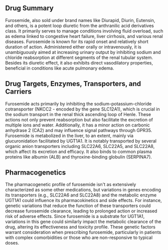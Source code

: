 ## Drug Summary
Furosemide, also sold under brand names like Diurapid, Diurin, Eutensin, and others, is a potent loop diuretic from the anthranilic acid derivatives class. It primarily serves to manage conditions involving fluid overload, such as edema linked to congestive heart failure, liver cirrhosis, and various renal diseases. Furosemide is known for its rapid onset and relatively short duration of action. Administered either orally or intravenously, it is unambiguously aimed at increasing urinary output by inhibiting sodium and chloride reabsorption at different segments of the renal tubular system. Besides its diuretic effect, it also exhibits direct vasodilatory properties, beneficial in conditions like acute pulmonary edema.

## Drug Targets, Enzymes, Transporters, and Carriers
Furosemide acts primarily by inhibiting the sodium-potassium-chloride cotransporter (NKCC2 - encoded by the gene SLC12A1), which is crucial in the sodium transport in the renal thick ascending loop of Henle. These actions not only prevent reabsorption but also facilitate the excretion of multiple ions and water. Additionally, it has a minor action on carbonic anhydrase 2 (CA2) and may influence signal pathways through GPR35. Furosemide is metabolized in the liver, to an extent, mainly via glucuronidation facilitated by UGT1A1. It is notably transported by several organic anion transporters including SLC22A6, SLC22A5, and SLC22A8, which affect its excretion and efficacy. It also binds to common plasma proteins like albumin (ALB) and thyroxine-binding globulin (SERPINA7).

## Pharmacogenetics
The pharmacogenetic profile of furosemide isn't as extensively characterized as some other medications, but variations in genes encoding its transporters (e.g., SLC22A6 and SLC22A8) and the metabolic enzyme UGT1A1 could influence its pharmacokinetics and side effects. For instance, genetic variations that reduce the function of these transporters could decrease furosemide clearance, leading to prolonged action or increased risk of adverse effects. Since furosemide is a substrate for UGT1A1, variations in this gene could similarly impact the metabolic clearance of the drug, altering its effectiveness and toxicity profile. These genetic factors warrant consideration when prescribing furosemide, particularly in patients with complex comorbidities or those who are non-responsive to typical doses.